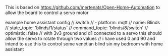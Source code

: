 

This is based on https://github.com/mertenats/Open-Home-Automation to allow the board to control a servo motor


example home assistant config
// switch
//   - platform: mqtt
//     name: Blinds
//     state_topic: 'blinds/1/status'
//     command_topic: 'blinds/8/switch'
//     optimistic: false
// with 3v3 ground and d1 connected to a servo this should allow the servo to rotate through two values
//  i have used 0 and 90 and intend to use this to control some venetian blind sin my bedroom with home assistant
